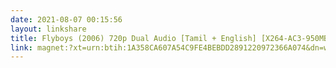 ```yaml
---
date: 2021-08-07 00:15:56
layout: linkshare
title: Flyboys (2006) 720p Dual Audio [Tamil + English] [X264-AC3-950MB]
link: magnet:?xt=urn:btih:1A358CA607A54C9FE4BEBDD2891220972366A074&dn=www+TamilRockers+net+-+Flyboys+%282006%29+720p+Dual+Audio+%5BTamil+%2B+English%5D+%5BX264-AC3-950MB%5D+%5B1st+On+Net%5D&tr=udp%3A%2F%2Ftracker.coppersurfer.tk%3A6969%2Fannounce&tr=udp%3A%2F%2F9.rarbg.to%3A2710%2Fannounce&tr=udp%3A%2F%2Ftracker.opentrackr.org%3A1337%2Fannounce&tr=udp%3A%2F%2Ftracker.leechers-paradise.org%3A6969%2Fannounce&tr=udp%3A%2F%2Ftracker.open-internet.nl%3A6969%2Fannounce&tr=udp%3A%2F%2Fopen.demonii.si%3A1337%2Fannounce&tr=udp%3A%2F%2Ftracker.pirateparty.gr%3A6969%2Fannounce&tr=udp%3A%2F%2Fdenis.stalker.upeer.me%3A6969%2Fannounce&tr=udp%3A%2F%2Fp4p.arenabg.com%3A1337%2Fannounce&tr=udp%3A%2F%2Fexodus.desync.com%3A6969%2Fannounce
---
```

